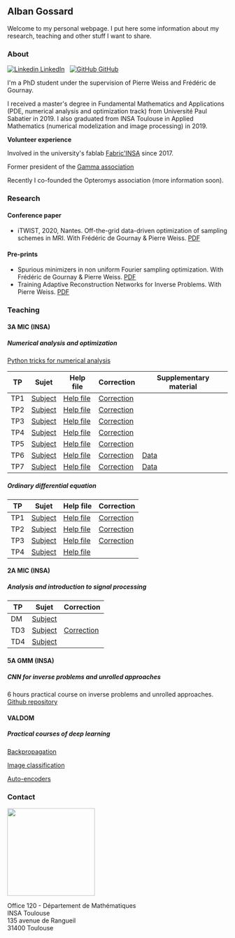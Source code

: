 ## Alban Gossard

Welcome to my personal webpage. I put here some information about my research, teaching and other stuff I want to share.

### About

[![Linkedin](https://i.stack.imgur.com/gVE0j.png) LinkedIn](https://www.linkedin.com/in/alban-gossard/)
&nbsp;
[![GitHub](https://i.stack.imgur.com/tskMh.png) GitHub](https://github.com/albangossard/)

I'm a PhD student under the supervision of Pierre Weiss and Frédéric de Gournay.

I received a master's degree in Fundamental Mathematics and Applications (PDE, numerical analysis and optimization track) from Université Paul Sabatier in 2019.
I also graduated from INSA Toulouse in Applied Mathematics (numerical modelization and image processing) in 2019.

**Volunteer experience**

Involved in the university's fablab [Fabric'INSA](http://www.fabric-insa.fr) since 2017.

Former president of the [Gamma association](https://etud.insa-toulouse.fr/~gamma/)

Recently I co-founded the Opteromys association (more information soon).

### Research

#### Conference paper

- iTWIST, 2020, Nantes. Off-the-grid data-driven optimization of sampling schemes in MRI. With Frédéric de Gournay & Pierre Weiss. [PDF](https://arxiv.org/abs/2010.01817)

#### Pre-prints

- Spurious minimizers in non uniform Fourier sampling optimization. With Frédéric de Gournay & Pierre Weiss. [PDF](https://hal.archives-ouvertes.fr/hal-03212145/file/main.pdf)
- Training Adaptive Reconstruction Networks for Inverse Problems. With Pierre Weiss. [PDF](https://hal.archives-ouvertes.fr/hal-03585120v2/document)


### Teaching

#### 3A MIC (INSA)

##### Numerical analysis and optimization

[Python tricks for numerical analysis](https://github.com/albangossard/TP-AN-optim-3MIC/tree/master/notebooks/notes.pdf)

| TP | Sujet | Help file | Correction | Supplementary material |
|--- | ----- | --------- | ---------- | ---------------------- |
| TP1 | [Subject](https://github.com/albangossard/TP-AN-optim-3MIC/tree/master/notebooks/TP1_Sujet.ipynb) | [Help file](https://github.com/albangossard/TP-AN-optim-3MIC/tree/master/notebooks/TP1_Aide.ipynb) | [Correction](https://github.com/albangossard/TP-AN-optim-3MIC/tree/master/notebooks/TP1_Correction.ipynb) |
| TP2 | [Subject](https://github.com/albangossard/TP-AN-optim-3MIC/tree/master/notebooks/TP2_Sujet.ipynb) | [Help file](https://github.com/albangossard/TP-AN-optim-3MIC/tree/master/notebooks/TP2_Aide.ipynb) | [Correction](https://github.com/albangossard/TP-AN-optim-3MIC/tree/master/notebooks/TP2_Correction.ipynb) |
| TP3 | [Subject](https://github.com/albangossard/TP-AN-optim-3MIC/tree/master/notebooks/TP3_Sujet.ipynb) | [Help file](https://github.com/albangossard/TP-AN-optim-3MIC/tree/master/notebooks/TP3_Aide.ipynb) | [Correction](https://github.com/albangossard/TP-AN-optim-3MIC/tree/master/notebooks/TP3_Correction.ipynb) |
| TP4 | [Subject](https://github.com/albangossard/TP-AN-optim-3MIC/tree/master/notebooks/TP4_Sujet.ipynb) | [Help file](https://github.com/albangossard/TP-AN-optim-3MIC/tree/master/notebooks/TP4_Aide.ipynb) | [Correction](https://github.com/albangossard/TP-AN-optim-3MIC/tree/master/notebooks/TP4_Correction.ipynb) |
| TP5 | [Subject](https://github.com/albangossard/TP-AN-optim-3MIC/tree/master/notebooks/TP5_Sujet.ipynb) | [Help file](https://github.com/albangossard/TP-AN-optim-3MIC/tree/master/notebooks/TP5_Aide.ipynb) | [Correction](https://github.com/albangossard/TP-AN-optim-3MIC/tree/master/notebooks/TP5_Correction.ipynb) |
| TP6 | [Subject](https://github.com/albangossard/TP-AN-optim-3MIC/tree/master/notebooks/TP6_Sujet.ipynb) | [Help file](https://github.com/albangossard/TP-AN-optim-3MIC/tree/master/notebooks/TP6_Aide.ipynb) | [Correction](https://github.com/albangossard/TP-AN-optim-3MIC/tree/master/notebooks/TP6_Correction.ipynb) | [Data](https://github.com/albangossard/TP-AN-optim-3MIC/tree/master/notebooks/TP6_Matrice.npy) |
| TP7 | [Subject](https://github.com/albangossard/TP-AN-optim-3MIC/tree/master/notebooks/TP7_Sujet.ipynb) | [Help file](https://github.com/albangossard/TP-AN-optim-3MIC/tree/master/notebooks/TP7_Aide.ipynb) | [Correction](https://github.com/albangossard/TP-AN-optim-3MIC/tree/master/notebooks/TP7_Correction.ipynb) | [Data](https://github.com/albangossard/TP-AN-optim-3MIC/tree/master/notebooks/data.mat) |


##### Ordinary differential equation

| TP | Sujet | Help file | Correction |
|--- | ----- | --------- | ---------- |
| TP1 | [Subject](https://www.albangossard/resources/TPEDO/TP1_Sujet.ipynb) | [Help file](https://www.albangossard/resources/TPEDO/TP1_Aide.ipynb) | [Correction](https://www.albangossard/resources/TPEDO/TP1_Correction.ipynb) |
| TP2 | [Subject](https://www.albangossard/resources/TPEDO/TP2_Sujet.ipynb) | [Help file](https://www.albangossard/resources/TPEDO/TP2_Aide.ipynb) | [Correction](https://www.albangossard/resources/TPEDO/TP2_Correction.ipynb) |
| TP3 | [Subject](https://www.albangossard/resources/TPEDO/TP3_Sujet.ipynb) | [Help file](https://www.albangossard/resources/TPEDO/TP3_Aide.ipynb) | [Correction](https://www.albangossard/resources/TPEDO/TP3_Correction.ipynb) |
| TP4 | [Subject](https://www.albangossard/resources/TPEDO/TP4_Sujet.ipynb) | [Help file](https://www.albangossard/resources/TPEDO/TP4_Aide.ipynb) |  |

#### 2A MIC (INSA)

##### Analysis and introduction to signal processing

| TP | Sujet | Correction |
|--- | ----- | ---------- |
| DM | [Subject](https://www.albangossard/resources/TDSignal/DM.pdf) |  |
| TD3 | [Subject](https://www.albangossard/resources/TDSignal/TD3.pdf) | [Correction](https://www.albangossard/resources/TDSignal/TD3_correction.pdf) |
| TD4 | [Subject](https://www.albangossard/resources/TDSignal/TD4.pdf) |  |

#### 5A GMM (INSA)

##### CNN for inverse problems and unrolled approaches

6 hours practical course on inverse problems and unrolled approaches.
[Github repository](https://github.com/albangossard/Course-inverse-problems-and-unrolled-networks)

#### VALDOM

##### Practical courses of deep learning

[Backpropagation](https://github.com/wikistat/High-Dimensional-Deep-Learning/tree/master/BackPropagation)

[Image classification](https://github.com/wikistat/High-Dimensional-Deep-Learning/tree/master/ImageClassification)

[Auto-encoders](https://github.com/wikistat/High-Dimensional-Deep-Learning/tree/master/AutoEncoder)


### Contact

[<img src="https://www.albangossard.com/email.png" width="200" />](https://www.albangossard.com/redirect-mailto.php)

Office 120 - Département de Mathématiques<br />
INSA Toulouse<br />
135 avenue de Rangueil<br />
31400 Toulouse
